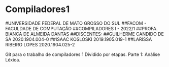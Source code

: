 # Compiladores1
#UNIVERSIDADE FEDERAL DE MATO GROSSO DO SUL
##FACOM - FACULDADE DE COMPUTAÇÃO
##COMPILADORES I - 2022/1
##PROFA. BIANCA DE ALMEIDA DANTAS
##DISCENTES:
##GUILHERME CANDIDO DE SÁ 2020.1904.004-0
##ISAAC KOSLOSKI 2019.1905.019-1
##LARISSA RIBEIRO LOPES 2020.1904.025-2

Git para o trabalho de compiladores 1
Dividido por etapas.
Parte 1: Análise Léxica.

